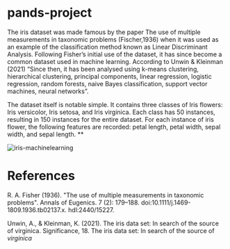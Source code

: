 # pands-project
The iris dataset was made famous by the paper The use of multiple measurements in taxonomic problems (Fischer,1936) when it was used as an example of the classification method known as Linear Discriminant Analysis. Following Fisher’s initial use of the dataset, it has since become a common dataset used in machine learning. According to Unwin & Kleinman (2021) “Since then, it has been analysed using k-means clustering, hierarchical clustering, principal components, linear regression, logistic regression, random forests, naive Bayes classification, support vector machines, neural networks”.

The dataset itself is notable simple. It contains three classes of Iris flowers: Iris versicolor, Iris setosa, and Iris virginica. Each class has 50 instances, resulting in 150 instances for the entire dataset. For each instance of iris flower, the following features are recorded: petal length, petal width, sepal width, and sepal length. **

![iris-machinelearning](https://github.com/user-attachments/assets/3620ebbc-ae87-465e-a9f8-969deca7628c)

# References
R. A. Fisher (1936). "The use of multiple measurements in taxonomic problems". Annals of Eugenics. 7 (2): 179–188. doi:10.1111/j.1469-1809.1936.tb02137.x. hdl:2440/15227.

Unwin, A., & Kleinman, K. (2021). The iris data set: In search of the source of virginica. Significance, 18. The iris data set: In search of the source of <i>virginica</i>
